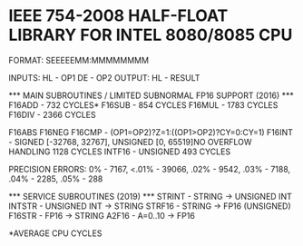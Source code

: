 # IEEE 754-2008 HALF-FLOAT LIBRARY FOR INTEL 8080/8085 CPU

FORMAT:
  SEEEEEMM:MMMMMMMM

INPUTS:
  HL - OP1
  DE - OP2
OUTPUT:
  HL - RESULT

*** MAIN SUBROUTINES / LIMITED SUBNORMAL FP16 SUPPORT (2016) ***
F16ADD - 732 CYCLES*
F16SUB - 854 CYCLES
F16MUL - 1783 CYCLES
F16DIV - 2366 CYCLES

F16ABS
F16NEG
F16CMP - (OP1=OP2)?Z=1:((OP1>OP2)?CY=0:CY=1) 
F16INT - SIGNED [-32768, 32767], UNSIGNED [0, 65519]NO OVERFLOW HANDLING
         1128 CYCLES
INTF16 - UNSIGNED
         493 CYCLES

PRECISION ERRORS:
0% - 7167, <.01% - 39066, .02% - 9542, .03% - 7188, .04% - 2285, .05% - 288

*** SERVICE SUBROUTINES (2019) ***
STRINT - STRING -> UNSIGNED INT
INTSTR - UNSIGNED INT -> STRING
STRF16 - STRING -> FP16 (UNSIGNED)
F16STR - FP16 -> STRING
A2F16  - A=0..10 -> FP16

 *AVERAGE CPU CYCLES
